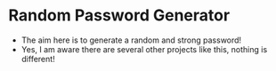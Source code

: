 # Random Password Generator

- The aim here is to generate a random and strong password!
- Yes, I am aware there are several other projects like this, nothing is different!